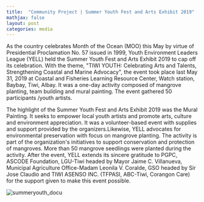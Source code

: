 ```yaml
---
title:  "Community Project | Summer Youth Fest and Arts Exhibit 2019"
mathjax: false
layout: post
categories: media
---
```

As the country celebrates Month of the Ocean (MOO) this May by virtue of Presidential Proclamation No. 57 issued in 1999, Youth Environment Leaders League (YELL) held 
the Summer Youth Fest and Arts Exhibit 2019 to cap off its celebration. With the theme, "TIWI YOUTH: Celebrating Arts and Talents, Strengthening Coastal and Marine 
Advocacy", the event took place last May 31, 2019 at Coastal and Fisheries Learning Resource Center, Watch station, Baybay, Tiwi, Albay. It was a one-day activity 
composed of mangrove planting, team building and mural painting. The event gathered 50 participants /youth artists.

The highlight of the Summer Youth Fest and Arts Exhibit 2019 was the Mural Painting. It seeks to empower local youth artists and promote arts, culture and environment appreciation.
It was a volunteer-based event with supplies and support provided by the organizers.Likewise, YELL advocates for environmental preservation with focus on mangrove planting. 
The activity is part of the organization's initiatives to support conservation and protection of mangroves. More than 50 mangrove seedlings were planted during the activity.
After the event, YELL extends its sincere gratitude to PGPC, ASCODE Foundation, LGU-Tiwi headed by Mayor Jaime C. Villanueva, Municipal Agriculture Office-Madam Leonila V. Coralde,
GSO headed by Sir Jose Claudio and TIWI ASENSO INC. (TFPASI, ABC-Tiwi, Corangon Care) for the support given to make this event possible.

![summeryouth_docu](https://user-images.githubusercontent.com/90082311/135708948-6a02f638-b14b-4550-9018-40b12d4ab530.jpg)
